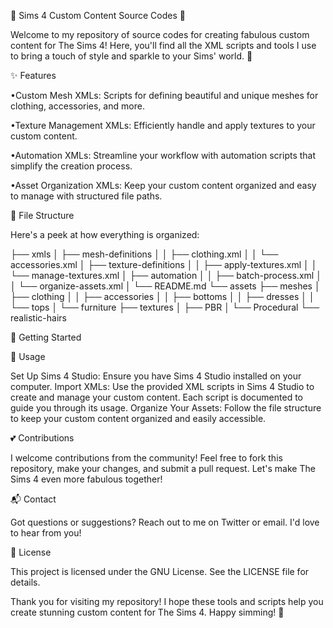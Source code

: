 🌸 Sims 4 Custom Content Source Codes 🌸

Welcome to my repository of source codes for creating fabulous custom content for The Sims 4! Here, you'll find all the XML scripts and tools I use to bring a touch of style and sparkle to your Sims' world. 💖

✨ Features

•Custom Mesh XMLs: Scripts for defining beautiful and unique meshes for clothing, accessories, and more.

•Texture Management XMLs: Efficiently handle and apply textures to your custom content.

•Automation XMLs: Streamline your workflow with automation scripts that simplify the creation process.

•Asset Organization XMLs: Keep your custom content organized and easy to manage with structured file paths.

📁 File Structure

Here's a peek at how everything is organized:

├── xmls
│ ├── mesh-definitions
│ │ ├── clothing.xml
│ │ └── accessories.xml
│ ├── texture-definitions
│ │ ├── apply-textures.xml
│ │ └── manage-textures.xml
│ ├── automation
│ │ ├── batch-process.xml
│ │ └── organize-assets.xml
│ └── README.md
└── assets
├── meshes
│ ├── clothing
│ │ ├── accessories
│ │ ├── bottoms
│ │ ├── dresses
│ │ └── tops
│ └── furniture
├── textures
│ ├── PBR
│ └── Procedural
└── realistic-hairs

    
    
🚀 Getting Started

🌈 Usage

Set Up Sims 4 Studio: Ensure you have Sims 4 Studio installed on your computer.
Import XMLs: Use the provided XML scripts in Sims 4 Studio to create and manage your custom content. Each script is documented to guide you through its usage.
Organize Your Assets: Follow the file structure to keep your custom content organized and easily accessible.

💕 Contributions

I welcome contributions from the community! Feel free to fork this repository, make your changes, and submit a pull request. Let's make The Sims 4 even more fabulous together!

📬 Contact

Got questions or suggestions? Reach out to me on Twitter or email. I'd love to hear from you!

🎀 License

This project is licensed under the GNU License. See the LICENSE file for details.

Thank you for visiting my repository! I hope these tools and scripts help you create stunning custom content for The Sims 4. Happy simming! 🌟

